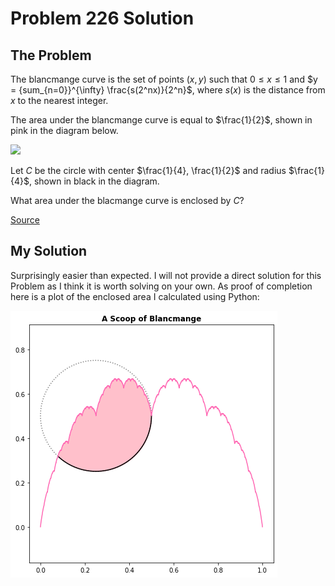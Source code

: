 # Problem 226 Solution

## The Problem

The blancmange curve is the set of points $(x,y)$ such that $0 \le x \le 1$ and $y = \{sum_{n=0}}^{\infty} \frac{s(2^nx)}{2^n}$, where $s(x)$ is the distance from $x$ to the nearest integer. 

The area under the blancmange curve is equal to $\frac{1}{2}$, shown in pink in the diagram below.

![](https://projecteuler.net/resources/images/0226_scoop2.gif?1678992055)

Let $C$ be the circle with center $\frac{1}{4}, \frac{1}{2}$ and radius $\frac{1}{4}$, shown in black in the diagram. 

What area under the blacmange curve is enclosed by $C$?


[Source](https://projecteuler.net/problem=226)

## My Solution

Surprisingly easier than expected. I will not provide a direct solution for this Problem as I think it is worth solving on your own. As proof of completion here is a plot of the enclosed area I calculated using Python:

![](./images/intersection_plot.png)
